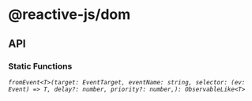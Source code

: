 # @reactive-js/dom

## API

### Static Functions

*`fromEvent<T>(target: EventTarget, eventName: string, selector: (ev: Event) => T, delay?: number, priority?: number,): ObservableLike<T>`*
